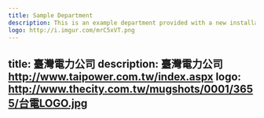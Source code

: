 ```yaml
---
title: Sample Department
description: This is an example department provided with a new installation of JKAN
logo: http://i.imgur.com/mrC5xVT.png
---
```

title: 臺灣電力公司
description: 臺灣電力公司 http://www.taipower.com.tw/index.aspx
logo: http://www.thecity.com.tw/mugshots/0001/3655/台電LOGO.jpg
---

